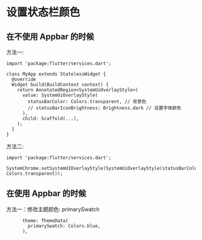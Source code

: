 

# 设置状态栏颜色

## 在不使用 Appbar 的时候

方法一:

```
import 'package:flutter/services.dart';

class MyApp extends StatelessWidget {
  @override
  Widget build(BuildContext context) {
    return AnnotatedRegion<SystemUiOverlayStyle>(
      value: SystemUiOverlayStyle(
        statusBarColor: Colors.transparent, // 背景色
        // statusBarIconBrightness: Brightness.dark // 设置字体颜色
      ),
      child: Scaffold(...),
    );
  }
}
```

方法二:

```
import 'package:flutter/services.dart';

SystemChrome.setSystemUIOverlayStyle(SystemUiOverlayStyle(statusBarColor: Colors.transparent));
```

## 在使用 Appbar 的时候

方法一：修改主题颜色: primarySwatch

```
      theme: ThemeData(
        primarySwatch: Colors.blue,
      ),
```

